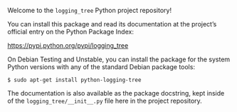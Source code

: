 Welcome to the `logging_tree` Python project repository!

You can install this package and read its documentation
at the project’s official entry on the Python Package Index:

https://pypi.python.org/pypi/logging_tree

On Debian Testing and Unstable, you can install the package for the
system Python versions with any of the standard Debian package tools:

    $ sudo apt-get install python-logging-tree

The documentation is also available as the package docstring,
kept inside of the `logging_tree/__init__.py` file here in the
project repository.
